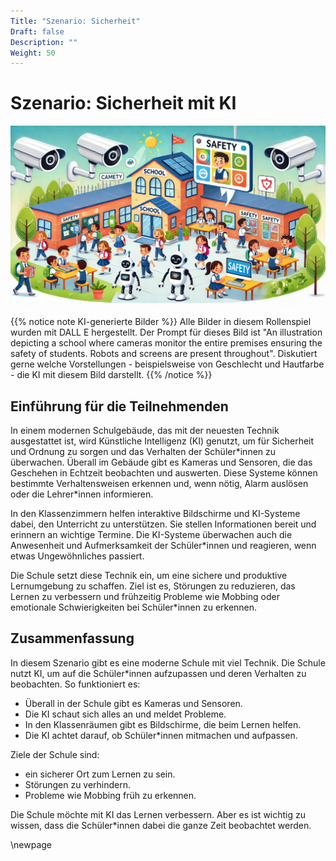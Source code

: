 ```yaml
---
Title: "Szenario: Sicherheit"
Draft: false
Description: ""
Weight: 50
---
```


# Szenario: Sicherheit mit KI


![Szenario Lernassistenz](Szenario-Sicherheit.jpeg)


{{% notice note KI-generierte Bilder %}} 
Alle Bilder in diesem Rollenspiel wurden mit DALL E hergestellt. Der Prompt für dieses Bild ist "An illustration depicting a school where cameras monitor the entire premises ensuring the safety of students. Robots and screens are present throughout". Diskutiert gerne welche Vorstellungen - beispielsweise von Geschlecht und Hautfarbe - die KI mit diesem Bild darstellt. 
{{% /notice %}}

## Einführung für die Teilnehmenden

In einem modernen Schulgebäude, das mit der neuesten Technik ausgestattet ist, wird Künstliche Intelligenz (KI) genutzt, um für Sicherheit und Ordnung zu sorgen und das Verhalten der Schüler\*innen zu überwachen. Überall im Gebäude gibt es Kameras und Sensoren, die das Geschehen in Echtzeit beobachten und auswerten. Diese Systeme können bestimmte Verhaltensweisen erkennen und, wenn nötig, Alarm auslösen oder die Lehrer\*innen informieren.

In den Klassenzimmern helfen interaktive Bildschirme und KI-Systeme dabei, den Unterricht zu unterstützen. Sie stellen Informationen bereit und erinnern an wichtige Termine. Die KI-Systeme überwachen auch die Anwesenheit und Aufmerksamkeit der Schüler\*innen und reagieren, wenn etwas Ungewöhnliches passiert.

Die Schule setzt diese Technik ein, um eine sichere und produktive Lernumgebung zu schaffen. Ziel ist es, Störungen zu reduzieren, das Lernen zu verbessern und frühzeitig Probleme wie Mobbing oder emotionale Schwierigkeiten bei Schüler\*innen zu erkennen.

## Zusammenfassung

In diesem Szenario gibt es eine moderne Schule mit viel Technik. Die Schule nutzt KI, um auf die Schüler\*innen aufzupassen und deren Verhalten zu beobachten.
So funktioniert es:

- Überall in der Schule gibt es Kameras und Sensoren.
- Die KI schaut sich alles an und meldet Probleme.
- In den Klassenräumen gibt es Bildschirme, die beim Lernen helfen.
- Die KI achtet darauf, ob Schüler\*innen mitmachen und aufpassen.

Ziele der Schule sind:

- ein sicherer Ort zum Lernen zu sein.
- Störungen zu verhindern.
- Probleme wie Mobbing früh zu erkennen.

Die Schule möchte mit KI das Lernen verbessern. Aber es ist wichtig zu wissen, dass die Schüler\*innen dabei die ganze Zeit beobachtet werden.


\newpage
